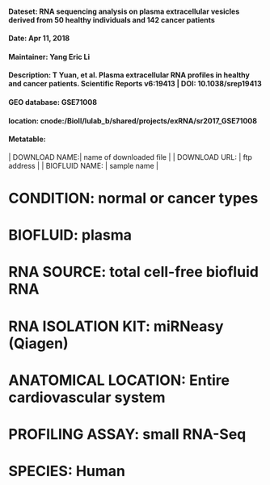 #### Dateset: RNA sequencing analysis on plasma extracellular vesicles derived from 50 healthy individuals and 142 cancer patients
#### Date: Apr 11, 2018
#### Maintainer: Yang Eric Li
#### Description: T Yuan, et al. Plasma extracellular RNA profiles in healthy and cancer patients. Scientific Reports v6:19413 | DOI: 10.1038/srep19413
#### GEO database: GSE71008
#### location: cnode:/BioII/lulab_b/shared/projects/exRNA/sr2017_GSE71008

#### Metatable:
| DOWNLOAD NAME:| name of downloaded file |
| DOWNLOAD URL: | ftp address |
| BIOFLUID NAME: | sample name |
#       CONDITION: normal or cancer types
#       BIOFLUID: plasma
#       RNA SOURCE: total cell-free biofluid RNA
#       RNA ISOLATION KIT: miRNeasy (Qiagen)
#       ANATOMICAL LOCATION: Entire cardiovascular system
#       PROFILING ASSAY: small RNA-Seq
#       SPECIES: Human
